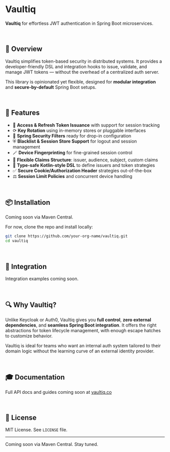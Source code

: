 # Vaultiq

**Vaultiq** for effortless JWT authentication in Spring Boot microservices.

<br>

## 🚀 Overview

Vaultiq simplifies token-based security in distributed systems. It provides a developer-friendly DSL and integration hooks to issue, validate, and manage JWT tokens — without the overhead of a centralized auth server.

This library is opinionated yet flexible, designed for **modular integration** and **secure-by-default** Spring Boot setups.

<br>

## 🔧 Features

- 🔐 **Access & Refresh Token Issuance** with support for session tracking
- ⟳ **Key Rotation** using in-memory stores or pluggable interfaces
- 🧩 **Spring Security Filters** ready for drop-in configuration
- ⛨️ **Blacklist & Session Store Support** for logout and session management
- 🪄 **Device Fingerprinting** for fine-grained session control
- 🌿 **Flexible Claims Structure**: issuer, audience, subject, custom claims
- 🧙 **Type-safe Kotlin-style DSL** to define issuers and token strategies
- ✅ **Secure Cookie/Authorization Header** strategies out-of-the-box
- ⚖️ **Session Limit Policies** and concurrent device handling

<br>

## 📦 Installation

Coming soon via Maven Central.

For now, clone the repo and install locally:

```bash
git clone https://github.com/your-org-name/vaultiq.git
cd vaultiq
```
<br>

## 🔗 Integration

Integration examples coming soon.

<br>

## 🔍 Why Vaultiq?

Unlike Keycloak or Auth0, Vaultiq gives you **full control**, **zero external dependencies**, and **seamless Spring Boot integration**. It offers the right abstractions for token lifecycle management, with enough escape hatches to customize behavior.

Vaultiq is ideal for teams who want an internal auth system tailored to their domain logic without the learning curve of an external identity provider.

<br>

## 🎓 Documentation

Full API docs and guides coming soon at [vaultiq.co](https://doc.vaultiq.co)

<br>

## 📝 License

MIT License. See `LICENSE` file.

---

Coming soon via Maven Central. Stay tuned.

